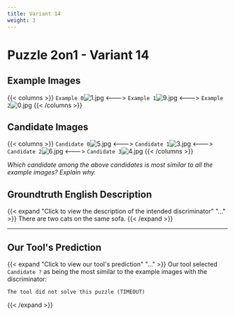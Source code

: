 ```yaml
---
title: Variant 14
weight: 3
---
```


# Puzzle 2on1 - Variant 14

## Example Images
{{< columns >}}
`Example 0`![1.jpg](/natscene_data/images/1.jpg)
<--->
`Example 1`![9.jpg](/natscene_data/images/9.jpg)
<--->
`Example 2`![0.jpg](/natscene_data/images/0.jpg)
{{< /columns >}}

## Candidate Images
{{< columns >}}
`Candidate 0`![5.jpg](/natscene_data/images/5.jpg)
<--->
`Candidate 1`![3.jpg](/natscene_data/images/3.jpg)
<--->
`Candidate 2`![6.jpg](/natscene_data/images/6.jpg)
<--->
`Candidate 3`![4.jpg](/natscene_data/images/4.jpg)
{{< /columns >}}

*Which candidate among the above candidates is most similar to all the example images? Explain why.*

## Groundtruth English Description

{{< expand "Click to view the description of the intended discriminator" "..." >}}
There are two cats on the same sofa.
{{< /expand >}}

---



## Our Tool's Prediction

{{< expand "Click to view our tool's prediction" "..." >}}
Our tool selected `Candidate ?` as being the most similar to the example images with the discriminator:
```plaintext
The tool did not solve this puzzle (TIMEOUT)
```
{{< /expand >}}
